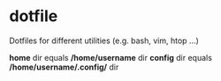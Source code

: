 # dotfile

Dotfiles for different utilities (e.g. bash, vim, htop ...)

**home** dir equals **/home/username** dir
**config** dir equals **/home/username/.config/** dir

